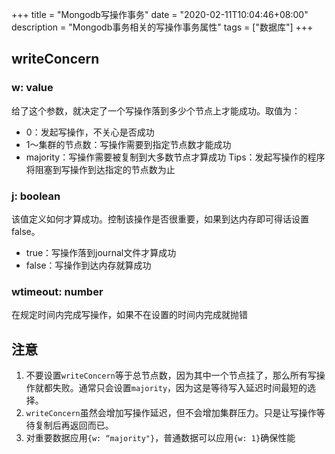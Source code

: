 +++
title = "Mongodb写操作事务"
date = "2020-02-11T10:04:46+08:00"
description = "Mongodb事务相关的写操作事务属性"
tags = ["数据库"]
+++

## writeConcern

### w: value

给了这个参数，就决定了一个写操作落到多少个节点上才能成功。取值为：

- 0：发起写操作，不关心是否成功
- 1～集群的节点数：写操作需要到指定节点数才能成功
- majority：写操作需要被复制到大多数节点才算成功
Tips：发起写操作的程序将阻塞到写操作到达指定的节点数为止

### j: boolean

该值定义如何才算成功。控制该操作是否很重要，如果到达内存即可得话设置false。

- true：写操作落到journal文件才算成功
- false：写操作到达内存就算成功

### wtimeout: number

在规定时间内完成写操作，如果不在设置的时间内完成就抛错

## 注意

1. 不要设置`writeConcern`等于总节点数，因为其中一个节点挂了，那么所有写操作就都失败。通常只会设置`majority`，因为这是等待写入延迟时间最短的选择。
2. `writeConcern`虽然会增加写操作延迟，但不会增加集群压力。只是让写操作等待复制后再返回而已。
3. 对重要数据应用`{w: “majority"}`，普通数据可以应用`{w: 1}`确保性能
